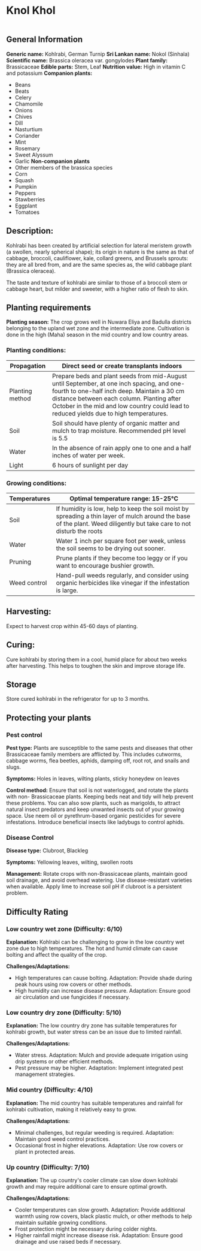 # Knol Khol
<IMAGE>

## General Information
**Generic name:** Kohlrabi, German Turnip
**Sri Lankan name:** Nokol (Sinhala)
**Scientific name:** Brassica oleracea var. gongylodes
**Plant family:** Brassicaceae
**Edible parts:** Stem, Leaf
**Nutrition value:** High in vitamin C and potassium
**Companion plants:**
- Beans
- Beats
- Celery
- Chamomile
- <update>Onions</update>
- Chives
- Dill
- Nasturtium
- <update>Coriander</update>
- <update>Mint</update>
- Rosemary
- Sweet Alyssum
- <update>Garlic</update>
**Non-companion plants**
- Other members of the brassica species
- Corn
- Squash
- Pumpkin
- Peppers
- Stawberries
- <update>Eggplant</update>
- Tomatoes

## Description:
Kohlrabi has been created by artificial selection for lateral meristem growth (a swollen, nearly spherical shape); its origin in nature is the same as that of cabbage, broccoli, cauliflower, kale, collard greens, and Brussels sprouts: they are all bred from, and are the same species as, the wild cabbage plant (Brassica oleracea).

The taste and texture of kohlrabi are similar to those of a broccoli stem or cabbage heart, but milder and sweeter, with a higher ratio of flesh to skin.

## Planting requirements
**Planting season:** The crop grows well in Nuwara Eliya and Badulla districts belonging to the upland wet zone and the intermediate zone. Cultivation is done in the high (Maha) season in the mid country and low country areas.

### Planting conditions:
| **Propagation** | Direct seed or create transplants indoors                                                                                                                                                                                                                                        |
|-----------------|----------------------------------------------------------------------------------------------------------------------------------------------------------------------------------------------------------------------------------------------------------------------------------|
| Planting method | Prepare beds and plant seeds from mid-August until September, at one inch spacing, and one-fourth to one-half inch deep. Maintain a 30 cm distance between each column. Planting after October in the mid and low country could lead to reduced yields due to high temperatures. |
| Soil            | Soil should have plenty of organic matter and mulch to trap moisture. Recommended pH level is 5.5                                                                                                                                                                                |
| Water           | In the absence of rain apply one to one and a half inches of water per week.                                                                                                                                                                                                     |
| Light           | 6 hours of sunlight per day                                                                                                                                                                                                                                                      |

### Growing conditions:

| **Temperatures** | <update>Optimal temperature range: 15-25°C</update> |
|----|----|
| Soil | If humidity is low, help to keep the soil moist by spreading a thin layer of mulch around the base of the plant. Weed diligently but take care to not disturb the roots |
| Water | Water 1 inch per square foot per week, unless the soil seems to be drying out sooner. |
| Pruning | Prune plants if they become too leggy or if you want to encourage bushier growth. |
| Weed control | Hand-pull weeds regularly, and consider using organic herbicides like vinegar if the infestation is large. |

## Harvesting:
Expect to harvest crop within 45-60 days of planting.

## Curing:
<update>Cure kohlrabi by storing them in a cool, humid place for about two weeks after harvesting. This helps to toughen the skin and improve storage life.</update>

## Storage
<update>Store cured kohlrabi in the refrigerator for up to 3 months.</update>

## Protecting your plants
### Pest control
**Pest type:** Plants are susceptible to the same pests and diseases that other Brassicaceae family members are afflicted by. This includes cutworms, cabbage worms, flea beetles, aphids, damping off, root rot, and snails and slugs.

**Symptoms:** <update>Holes in leaves, wilting plants, sticky honeydew on leaves</update>

**Control method:** Ensure that soil is not waterlogged, and rotate the plants with non- Brassicaceae plants. Keeping beds neat and tidy will help prevent these problems. You can also sow plants, such as marigolds, to attract natural insect predators and keep unwanted insects out of your growing space. <update>Use neem oil or pyrethrum-based organic pesticides for severe infestations. Introduce beneficial insects like ladybugs to control aphids.</update>

### Disease Control
**Disease type:** <update>Clubroot, Blackleg</update>

**Symptoms:** <update>Yellowing leaves, wilting, swollen roots</update>

**Management:** <update>Rotate crops with non-Brassicaceae plants, maintain good soil drainage, and avoid overhead watering. Use disease-resistant varieties when available. Apply lime to increase soil pH if clubroot is a persistent problem.</update>

## Difficulty Rating
### Low country wet zone (Difficulty: 6/10)
**Explanation:** Kohlrabi can be challenging to grow in the low country wet zone due to high temperatures. The hot and humid climate can cause bolting and affect the quality of the crop.

**Challenges/Adaptations:**
- High temperatures can cause bolting. Adaptation: Provide shade during peak hours using row covers or other methods.
- <update>High humidity can increase disease pressure. Adaptation: Ensure good air circulation and use fungicides if necessary.</update>

### Low country dry zone (Difficulty: 5/10)
**Explanation:** The low country dry zone has suitable temperatures for kohlrabi growth, but water stress can be an issue due to limited rainfall.

**Challenges/Adaptations:**
- Water stress. Adaptation: Mulch and provide adequate irrigation using drip systems or other efficient methods.
- <update>Pest pressure may be higher. Adaptation: Implement integrated pest management strategies.</update>

### Mid country (Difficulty: 4/10)
**Explanation:** The mid country has suitable temperatures and rainfall for kohlrabi cultivation, making it relatively easy to grow.

**Challenges/Adaptations:**
- Minimal challenges, but regular weeding is required. Adaptation: Maintain good weed control practices.
- <update>Occasional frost in higher elevations. Adaptation: Use row covers or plant in protected areas.</update>

### Up country (Difficulty: 7/10)
**Explanation:** The up country's cooler climate can slow down kohlrabi growth and may require additional care to ensure optimal growth.

**Challenges/Adaptations:**
- Cooler temperatures can slow growth. Adaptation: Provide additional warmth using row covers, black plastic mulch, or other methods to help maintain suitable growing conditions.
- Frost protection might be necessary during colder nights.
- <update>Higher rainfall might increase disease risk. Adaptation: Ensure good drainage and use raised beds if necessary.</update>